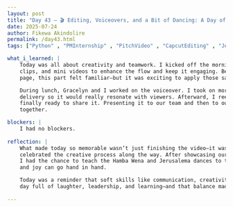 ```yaml
---
layout: post
title: "Day 43 – 🎬 Editing, Voiceovers, and a Bit of Dancing: A Day of Creative Collaboration"
date: 2025-07-24
author: Fikewa Akindolire
permalink: /day43.html
tags: ["Python" , "PMInternship" , "PitchVideo" , "CapcutEditing" , "JerusalemaDance " , "ContentCreation" , "Machine Learning"]

what_i_learned: |
    Today was all about creativity and teamwork. I kicked off the morning diving straight into editing our pitch video. I added sound effects, visual 
    clips, and mini videos to enhance the flow and keep it engaging. Because I already have experience editing promotional content for my hair 
    page, this part felt familiar—but it was exciting to apply those same skills to an academic project with real impact.

    During lunch, Gracelyn and I worked on the voiceover. I took on more of a coaching role, helping her shape the pacing, pitch, and emotion in her 
    delivery so it would really resonate with viewers. Afterward, I reedited the video with the final audio, polished everything up, and we were
    finally ready to share it. Presenting it to our team and then to our graduate and faculty mentors was rewarding—it felt like all the pieces came 
    together.

blockers: |
    I had no blockers. 
  
reflection: |
    What made today so memorable wasn’t just finishing the video—it was how much joy and collaboration came with it. Everyone had a role, and we 
    celebrated the creative process along the way. After showcasing our final product, we even had a dance break with our graduate mentor, Dr. Li. 
    I had the chance to teach the Hamba Wena and Jerusalema dances to the group, which brought a fun energy to the day and reminded me that learning
    and joy can go hand in hand.

    Today was a reminder that soft skills like communication, creativity, and teamwork are just as important as the technical work we do. It was a 
    day full of laughter, leadership, and learning—and that balance made it all the more impactful.
  
---
```

